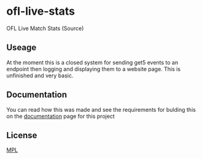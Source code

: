 # ofl-live-stats
OFL Live Match Stats (Source)

## Useage
At the moment this is a closed system for sending get5 events to an endpoint then logging and displaying them to a website page.
This is unfinished and very basic.

## Documentation
You can read how this was made and see the requirements for bulding this on the [documentation](https://onlinefightingleague.com/docs/) page for this project 

## License
[MPL](https://github.com/pel-ex/ofl-live-stats/blob/main/LICENSE)
